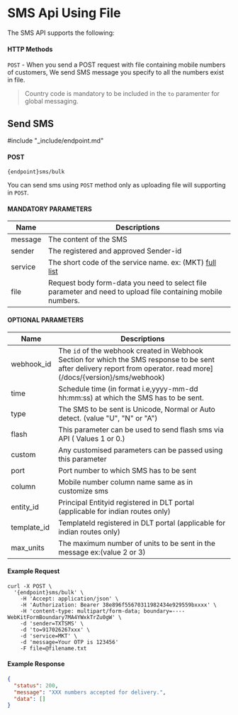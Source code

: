 # SMS Api Using File

The SMS API supports the following:

#### HTTP Methods

`POST` - When you send a POST request with file containing mobile numbers of customers, We send SMS message you specify to all the numbers exist in file.

> Country code is mandatory to be included in the `to` paramenter for global messaging.

## Send SMS
#include "_include/endpoint.md"

#### POST

```
{endpoint}sms/bulk
```

You can send sms using `POST` method only as uploading file will supporting in `POST`.

#### MANDATORY PARAMETERS

| Name    | Descriptions                                                                                                |
| ------- | ----------------------------------------------------------------------------------------------------------- |
| message | The content of the SMS                                                                                      |
| sender  | The registered and approved Sender-id                                                                       |
| service | The short code of the service name. ex: (MKT) [full list](/docs/{version}/#content-products)                |
| file    | Request body form-data you need to select file parameter and need to upload file containing mobile numbers. |

#### OPTIONAL PARAMETERS

| Name        | Descriptions                                                                                                                                                           |
| ----------- | ---------------------------------------------------------------------------------------------------------------------------------------------------------------------- |
| webhook_id  | The `id` of the webhook created in Webhook Section for which the SMS response to be sent after delivery report from operator. read more](/docs/{version}/sms/webhook) |
| time        | Schedule time (in format i.e,yyyy-mm-dd hh:mm:ss) at which the SMS has to be sent.                                                                                     |
| type        | The SMS to be sent is Unicode, Normal or Auto detect. (value "U", "N" or "A")                                                                                          |
| flash       | This parameter can be used to send flash sms via API ( Values 1 or 0.)                                                                                                 |
| custom      | Any customised parameters can be passed using this parameter                                                                                                           |
| port        | Port number to which SMS has to be sent                                                                                                                                |
| column      | Mobile number column name same as in customize sms                                                                                                                     |
| entity_id   | Principal Entityid registered in DLT portal (applicable for indian routes only)                                                                                        |
| template_id | TemplateId registered in DLT portal (applicable for indian routes only)|
| max_units | The maximum number of units to be sent in the message ex:(value 2 or 3) |
#### Example Request

```
curl -X POST \
  '{endpoint}sms/bulk' \
    -H 'Accept: application/json' \
    -H 'Authorization: Bearer 38e896f55670311982434e929559bxxxx' \
    -H 'content-type: multipart/form-data; boundary=----WebKitFormBoundary7MA4YWxkTrZu0gW' \
    -d 'sender=TXTSMS' \
    -d 'to=917026267xxx' \
    -d 'service=MKT' \
    -d 'message=Your OTP is 123456'
    -F file=@filename.txt
```

#### Example Response

```json
{
  "status": 200,
  "message": "XXX numbers accepted for delivery.",
  "data": []
}
```

